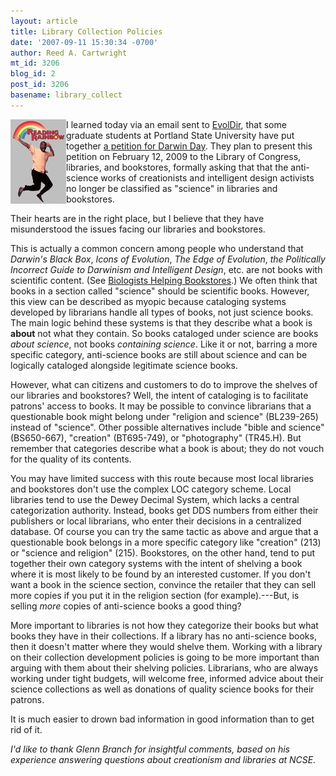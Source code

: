 ```yaml
---
layout: article
title: Library Collection Policies
date: '2007-09-11 15:30:34 -0700'
author: Reed A. Cartwright
mt_id: 3206
blog_id: 2
post_id: 3206
basename: library_collect
---
```

<img src="/uploads/2007/readingrainbow.jpg" alt="readingrainbow.jpg" width="89" height="135" style="float:left;" /> I learned today via an email sent to [EvolDir](http://evol.mcmaster.ca/brian/evoldir.html), that some graduate students at Portland State University have put together [a petition for Darwin Day](http://www.sciencea2z.com/z_etomite/).  They plan to present this petition on February 12, 2009 to the Library of Congress, libraries, and bookstores, formally asking that that the anti-science works of creationists and intelligent design activists no longer be classified as "science" in libraries and bookstores.

Their hearts are in the right place, but I believe that they have misunderstood the issues facing our libraries and bookstores.

This is actually a common concern among people who understand that _Darwin's Black Box_, _Icons of Evolution_, _The Edge of Evolution_, _the Politically Incorrect Guide to Darwinism and Intelligent Design_, etc. are not books with scientific content.  (See [Biologists Helping Bookstores](http://biologistshelpingbookstores.blogspot.com/).)  We often think that books in a section called "science" should be scientific books.  However, this view can be described as myopic because cataloging systems developed by librarians handle all types of books, not just science books.  The main logic behind these systems is that they describe what a book is **about** not what they contain.  So books cataloged under science are books _about science_, not books _containing science_.  Like it or not, barring a more specific category, anti-science books are still about science and can be logically cataloged alongside legitimate science books.

However, what can citizens and customers to do to improve the shelves of our libraries and bookstores?  Well, the intent of cataloging is to facilitate patrons' access to books. It may be possible to convince librarians that a questionable book might belong under "religion and science" (BL239-265) instead of "science".  Other possible alternatives include "bible and science" (BS650-667), "creation" (BT695-749), or "photography" (TR45.H).  But remember that categories describe what a book is about; they do not vouch for the quality of its contents.

You may have limited success with this route because most local libraries and bookstores don't use the complex LOC category scheme.  Local libraries tend to use the Dewey Decimal System, which lacks a central categorization authority.  Instead, books get DDS numbers from either their publishers or local librarians, who enter their decisions in a centralized database.  Of course you can try the same tactic as above and argue that a questionable book belongs in a more specific category like "creation" (213) or "science and religion" (215).  Bookstores, on the other hand, tend to put together their own category systems with the intent of shelving a book where it is most likely to be found by an interested customer.  If you don't want a book in the science section, convince the retailer that they can sell more copies if you put it in the religion section (for example).---But, is selling _more_ copies of anti-science books a good thing?

More important to libraries is not how they categorize their books but what books they have in their collections.  If a library has no anti-science books, then it doesn't matter where they would shelve them.  Working with a library on their collection development policies is going to be more important than arguing with them about their shelving policies.  Librarians, who are always working under tight budgets, will welcome free, informed advice about their science collections as well as donations of quality science books for their patrons.

It is much easier to drown bad information in good information than to get rid of it.

_I'd like to thank Glenn Branch for insightful comments, based on his experience answering questions about creationism and libraries at NCSE._
